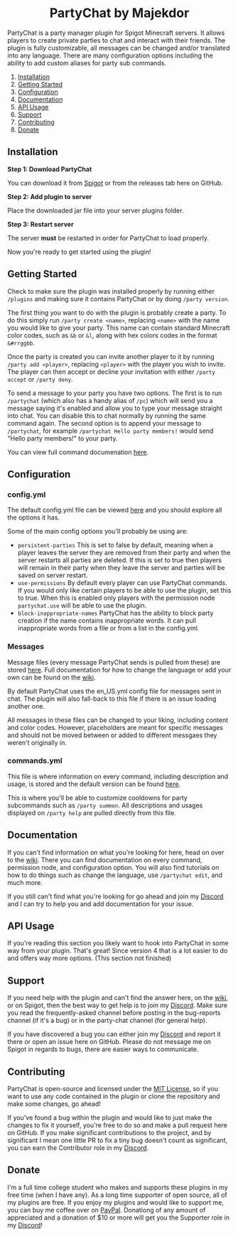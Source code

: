 <h1 align="center">PartyChat by Majekdor</h1>

PartyChat is a party manager plugin for Spigot Minecraft servers. It allows players to create private parties to chat and interact with their friends. The plugin is fully customizable, all messages can be changed and/or translated into any language. There are many configuration options including the ability to add custom aliases for party sub commands.

1. [Installation](#installation)
2. [Getting Started](#getting-started)
3. [Configuration](#configuration)
4. [Documentation](#documentation)
5. [API Usage](#api-usage)
6. [Support](#support)
7. [Contributing](#contributing)
8. [Donate](#donate)

## Installation

**Step 1: Download PartyChat**

You can download it from [Spigot](https://spigotmc.org/resources/partychat.79295/) or from the releases tab here on GitHub. 

**Step 2: Add plugin to server**

Place the downloaded jar file into your server plugins folder.

**Step 3: Restart server**

The server **must** be restarted in order for PartyChat to load properly.


Now you're ready to get started using the plugin!

## Getting Started

Check to make sure the plugin was installed properly by running either `/plugins` and making sure it contains PartyChat or by doing `/party version`.

The first thing you want to do with the plugin is probably create a party. To do this simply run `/party create <name>`, replacing `<name>` with the name you would like to give your party. This name can contain standard Minecraft color codes, such as `&b` or `&l`, along with hex colors codes in the format `&#rrggbb`.

Once the party is created you can invite another player to it by running `/party add <player>`, replacing `<player>` with the player you wish to invite. The player can then accept or decline your invitation with either `/party accept` or `/party deny`.

To send a message to your party you have two options. The first is to run `/partychat` (which also has a handy alias of `/pc`) which will send you a message saying it's enabled and allow you to type your message straight into chat. You can disable this to chat normally by running the same command again. The second option is to append your message to `/partychat`, for example `/partychat Hello party members!` would send "Hello party members!" to your party.

You can view full command documenation [here](https://github.com/Majekdor/PartyChat/wiki/commands).

## Configuration

### config.yml
The default config.yml file can be viewed [here](https://github.com/Majekdor/PartyChat/blob/main/src/main/resources/config.yml) and you should explore all the options it has. 

Some of the main config options you'll probably be using are:
 - `persistent-parties` This is set to false by default, meaning when a player leaves the server they are removed from their party and when the server restarts all parties are deleted. If this is set to true then players will remain in their party when they leave the server and parties will be saved on server restart.
 - `use-permissions` By default every player can use PartyChat commands. If you would only like certain players to be able to use the plugin, set this to true. When this is enabled only players with the permission node `partychat.use` will be able to use the plugin.
 - `block-inappropriate-names` PartyChat has the ability to block party creation if the name contains inappropriate words. It can pull inappropriate words from a file or from a list in the config.yml.

### Messages
Message files (every message PartyChat sends is pulled from these) are stored [here](https://github.com/Majekdor/PartyChat/tree/main/src/main/resources/Lang). Full documentation for how to change the language or add your own can be found on the [wiki](https://github.com/Majekdor/PartyChat/wiki).

By default PartyChat uses the en_US.yml config file for messages sent in chat. The plugin will also fall-back to this file if there is an issue loading another one. 

All messages in these files can be changed to your liking, including content and color codes. However, placeholders are meant for specific messages and should not be moved between or added to different messgaes they weren't originally in.

### commands.yml
This file is where information on every command, including description and usage, is stored and the default version can be found [here](https://github.com/Majekdor/PartyChat/blob/main/src/main/resources/commands.yml).

This is where you'll be able to customize cooldowns for party subcommands such as `/party summon`. All descriptions and usages displayed on `/party help` are pulled directly from this file.

## Documentation

If you can't find information on what you're looking for here, head on over to the [wiki](https://github.com/Majekdor/PartyChat/wiki). There you can find documentation on every command, permission node, and configuration option. You will also find tutorials on how to do things such as change the language, use `/partychat edit`, and much more.

If you still can't find what you're looking for go ahead and join my [Discord](https://discord.gg/CGgvDUz) and I can try to help you and add documentation for your issue.

## API Usage

If you're reading this section you likely want to hook into PartyChat in some way from your plugin. That's great! Since version 4 that is a lot easier to do and offers way more options. (This section not finished)

## Support

If you need help with the plugin and can't find the answer here, on the [wiki](https://github.com/Majekdor/PartyChat/wiki), or on Spigot, then the best way to get help is to join my [Discord](https://discord.gg/CGgvDUz). Make sure you read the frequently-asked channel before posting in the bug-reports channel (if it's a bug) or in the party-chat channel (for general help). 

If you have discovered a bug you can either join my [Discord](https://discord.gg/CGgvDUz) and report it there or open an issue here on GitHub. Please do not message me on Spigot in regards to bugs, there are easier ways to communicate.

## Contributing

PartyChat is open-source and licensed under the [MIT License](https://github.com/Majekdor/PartyChat/blob/main/LICENSE), so if you want to use any code contained in the plugin or clone the repository and make some changes, go ahead!

If you've found a bug within the plugin and would like to just make the changes to fix it yourself, you're free to do so and make a pull request here on GitHub. If you make significant contributions to the project, and by significant I mean one little PR to fix a tiny bug doesn't count as significant, you can earn the Contributor role in my [Discord](https://discord.gg/CGgvDUz).

## Donate

I'm a full time college student who makes and supports these plugins in my free time (when I have any). As a long time supporter of open source, all of my plugins are free. If you enjoy my plugins and would like to support me, you can buy me coffee over on  [PayPal](https://paypal.com/paypalme/majekdor). Donationg of any amount of appreciated and a donation of $10 or more will get you the Supporter role in my [Discord](https://discord.gg/CGgvDUz)!
